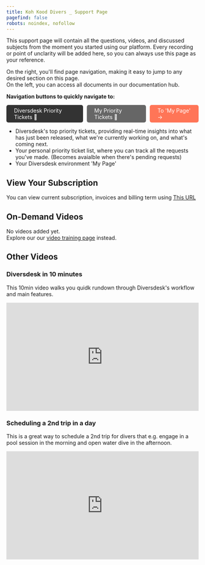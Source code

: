 ```yaml
---
title: Koh Kood Divers _ Support Page 
pagefind: false
robots: noindex, nofollow
---
```


This support page will contain all the questions, videos, and discussed subjects from the moment you started using our platform. Every recording or point of unclarity will be added here, so you can always use this page as your reference. <br>

On the right, you'll find page navigation, making it easy to jump to any desired section on this page. 
<br>
On the left, you can access all documents in our documentation hub.

**Navigation buttons to quickly navigate to:**
<div style="display: flex; justify-content: space-between; width: 100%; padding: 0; gap: 10px;">
    <a href="https://sharing.clickup.com/2633992/l/h/2gc88-2495/61e2d3b6136945f" style="display: inline-block; padding: 6px 20px; background-color: #333333; color: white; text-decoration: none; border-radius: 5px;" target="_blank">
        Diversdesk Priority Tickets &#128196;
    </a>
    <a href="https://sharing.clickup.com/2633992/l/h/2gc88-6215/a7afa5046e422e4" style="display: inline-block; padding: 6px 20px; background-color: #666666; color: white; text-decoration: none; border-radius: 5px;" target="_blank">
    My Priority Tickets &#128195;
    </a>
    <a href="https://kohkooddivers.diversdesk.com//" style="display: inline-block; padding: 6px 20px; background-color: #FF7557; color: white; text-decoration: none; border-radius: 5px;" target="_blank">    To 'My Page' &#8594;    
    </a>
</div>

- Diversdesk's top priority tickets, providing real-time insights into what has just been released, what we're currently working on, and what's coming next. 
- Your personal priority ticket list, where you can track all the requests you've made. (Becomes avaialble when there's pending requests)
- Your Diversdesk environment 'My Page'

## View Your Subscription
You can view current subscription, invoices and billing term using <a href="https://billing.stripe.com/p/login/5kQ14n3Ve7gkgcYcll0VO00" target="_blank" rel="noopener noreferrer">This URL</a>

## On-Demand Videos
No videos added yet. <br>
Explore our our [video training page](/video_training) instead.

## Other Videos 

### Diversdesk in 10 minutes
This 10min video walks you quidk rundown through Diversdesk's workflow and main features. 
<div style="position: relative; padding-bottom: 56.25%; height: 0;"><iframe src="https://www.loom.com/embed/85a8227eb1384f37b32ef5d3a756f81b?sid=f850b08d-1c73-4020-a510-acf498635602" frameborder="0" webkitallowfullscreen mozallowfullscreen allowfullscreen style="position: absolute; top: 0; left: 0; width: 100%; height: 100%;"></iframe></div>

### Scheduling a 2nd trip in a day 
This is a great way to schedule a 2nd trip for divers that e.g. engage in a pool session in the morning and open water dive in the afternoon. 
<div style="position: relative; padding-bottom: 56.25%; height: 0;"><iframe src="https://www.loom.com/embed/3fdb1c7d49ac44ccb98150db41b67c72?sid=ad3c780c-c783-40c7-8f02-8526449d4fb9" frameborder="0" webkitallowfullscreen mozallowfullscreen allowfullscreen style="position: absolute; top: 0; left: 0; width: 100%; height: 100%;"></iframe></div>